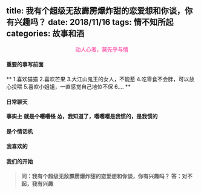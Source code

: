 title: 我有个超级无敌霹雳爆炸甜的恋爱想和你谈，你有兴趣吗？
date: 2018/11/16
tags: 情不知所起
categories: 故事和酒
---
<strong><center><font color="hotpink">动人心者，莫先乎与情</font></center></strong>

#### 重要的事写前面
** 1.喜欢猫猫
   2.喜欢芒果
   3.大江山鬼王的女人，不能惹
   4.吃零食不会胖，可以放心投喂
   5.喜欢小姐姐，一直感觉自己地位不保
   6....
**			  
<!--more-->
#### 日常聊天
~~<strong>事实上</strong>~~
~~<strong>就是个嘤嘤怪</strong>~~
<strong>怂，我知道了，嘤嘤嘤是我惯的，是我惯的</strong>

#### 是个情话机


#### 我喜欢的



#### 我们的开始

><strong>问：我有个超级无敌霹雳爆炸甜的恋爱想和你谈，你有兴趣吗？</strong>
><strong>答：对不起，我有兴趣</strong>